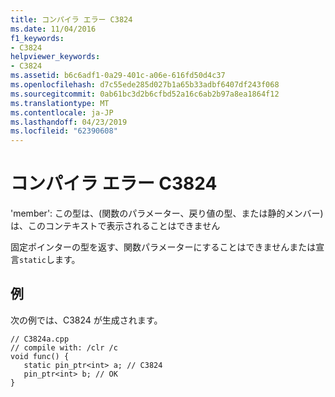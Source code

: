 ```yaml
---
title: コンパイラ エラー C3824
ms.date: 11/04/2016
f1_keywords:
- C3824
helpviewer_keywords:
- C3824
ms.assetid: b6c6adf1-0a29-401c-a06e-616fd50d4c37
ms.openlocfilehash: d7c55ede285d027b1a65b33adbf6407df243f068
ms.sourcegitcommit: 0ab61bc3d2b6cfbd52a16c6ab2b97a8ea1864f12
ms.translationtype: MT
ms.contentlocale: ja-JP
ms.lasthandoff: 04/23/2019
ms.locfileid: "62390608"
---
```

# <a name="compiler-error-c3824"></a>コンパイラ エラー C3824

'member': この型は、(関数のパラメーター、戻り値の型、または静的メンバー) は、このコンテキストで表示されることはできません

固定ポインターの型を返す、関数パラメーターにすることはできませんまたは宣言`static`します。

## <a name="example"></a>例

次の例では、C3824 が生成されます。

```
// C3824a.cpp
// compile with: /clr /c
void func() {
   static pin_ptr<int> a; // C3824
   pin_ptr<int> b; // OK
}
```
